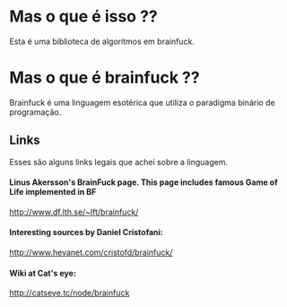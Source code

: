 # Mas o que é isso ??
Esta é uma biblioteca de algoritmos em brainfuck.
# Mas o que é brainfuck ??
Brainfuck é uma linguagem esotérica que utiliza o paradigma binário de programação.
## Links
Esses são alguns links legais que achei sobre a linguagem.
#### Linus Akersson's BrainFuck page. This page includes famous Game of Life implemented in BF
http://www.df.lth.se/~lft/brainfuck/
#### Interesting sources by Daniel Cristofani:
http://www.hevanet.com/cristofd/brainfuck/
#### Wiki at Cat's eye:
http://catseye.tc/node/brainfuck
